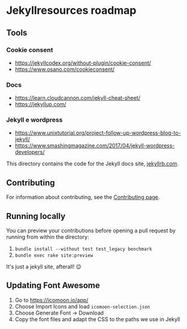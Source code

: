 # Jekyllresources roadmap

## Tools

### Cookie consent

- https://jekyllcodex.org/without-plugin/cookie-consent/
- https://www.osano.com/cookieconsent/

### Docs

- https://learn.cloudcannon.com/jekyll-cheat-sheet/
- https://jekyllup.com/

### Jekyll e wordpress

- https://www.unixtutorial.org/project-follow-up-wordpress-blog-to-jekyll/
- https://www.smashingmagazine.com/2017/04/jekyll-wordpress-developers/

This directory contains the code for the Jekyll docs site, [jekyllrb.com](https://jekyllrb.com/).

## Contributing

For information about contributing, see the [Contributing page](https://jekyllrb.com/docs/contributing/).

## Running locally

You can preview your contributions before opening a pull request by running from within the directory:

1. `bundle install --without test test_legacy benchmark`
2. `bundle exec rake site:preview`

It's just a jekyll site, afterall! :wink:

## Updating Font Awesome

1. Go to <https://icomoon.io/app/>
2. Choose Import Icons and load `icomoon-selection.json`
3. Choose Generate Font → Download
4. Copy the font files and adapt the CSS to the paths we use in Jekyll
